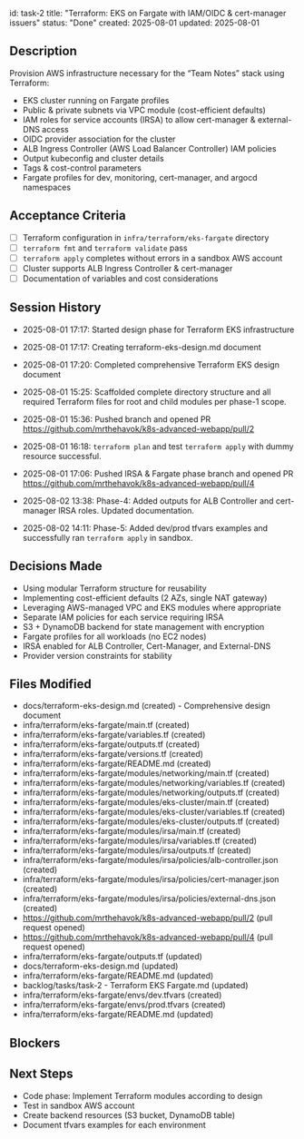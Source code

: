 id: task-2
title: "Terraform: EKS on Fargate with IAM/OIDC & cert-manager issuers"
status: "Done"
created: 2025-08-01
updated: 2025-08-01

## Description

Provision AWS infrastructure necessary for the “Team Notes” stack using Terraform:

- EKS cluster running on Fargate profiles
- Public & private subnets via VPC module (cost-efficient defaults)
- IAM roles for service accounts (IRSA) to allow cert-manager & external-DNS access
- OIDC provider association for the cluster
- ALB Ingress Controller (AWS Load Balancer Controller) IAM policies
- Output kubeconfig and cluster details
- Tags & cost-control parameters
- Fargate profiles for dev, monitoring, cert-manager, and argocd namespaces

## Acceptance Criteria

- [ ] Terraform configuration in `infra/terraform/eks-fargate` directory
- [ ] `terraform fmt` and `terraform validate` pass
- [ ] `terraform apply` completes without errors in a sandbox AWS account
- [ ] Cluster supports ALB Ingress Controller & cert-manager
- [ ] Documentation of variables and cost considerations

## Session History

- 2025-08-01 17:17: Started design phase for Terraform EKS infrastructure
- 2025-08-01 17:17: Creating terraform-eks-design.md document
- 2025-08-01 17:20: Completed comprehensive Terraform EKS design document
- 2025-08-01 15:25: Scaffolded complete directory structure and all required Terraform files for root and child modules per phase-1 scope.
- 2025-08-01 15:36: Pushed branch and opened PR https://github.com/mrthehavok/k8s-advanced-webapp/pull/2
- 2025-08-01 16:18: `terraform plan` and test `terraform apply` with dummy resource successful.
- 2025-08-01 17:06: Pushed IRSA & Fargate phase branch and opened PR https://github.com/mrthehavok/k8s-advanced-webapp/pull/4

- 2025-08-02 13:38: Phase-4: Added outputs for ALB Controller and cert-manager IRSA roles. Updated documentation.
- 2025-08-02 14:11: Phase-5: Added dev/prod tfvars examples and successfully ran `terraform apply` in sandbox.

## Decisions Made

- Using modular Terraform structure for reusability
- Implementing cost-efficient defaults (2 AZs, single NAT gateway)
- Leveraging AWS-managed VPC and EKS modules where appropriate
- Separate IAM policies for each service requiring IRSA
- S3 + DynamoDB backend for state management with encryption
- Fargate profiles for all workloads (no EC2 nodes)
- IRSA enabled for ALB Controller, Cert-Manager, and External-DNS
- Provider version constraints for stability

## Files Modified

- docs/terraform-eks-design.md (created) - Comprehensive design document
- infra/terraform/eks-fargate/main.tf (created)
- infra/terraform/eks-fargate/variables.tf (created)
- infra/terraform/eks-fargate/outputs.tf (created)
- infra/terraform/eks-fargate/versions.tf (created)
- infra/terraform/eks-fargate/README.md (created)
- infra/terraform/eks-fargate/modules/networking/main.tf (created)
- infra/terraform/eks-fargate/modules/networking/variables.tf (created)
- infra/terraform/eks-fargate/modules/networking/outputs.tf (created)
- infra/terraform/eks-fargate/modules/eks-cluster/main.tf (created)
- infra/terraform/eks-fargate/modules/eks-cluster/variables.tf (created)
- infra/terraform/eks-fargate/modules/eks-cluster/outputs.tf (created)
- infra/terraform/eks-fargate/modules/irsa/main.tf (created)
- infra/terraform/eks-fargate/modules/irsa/variables.tf (created)
- infra/terraform/eks-fargate/modules/irsa/outputs.tf (created)
- infra/terraform/eks-fargate/modules/irsa/policies/alb-controller.json (created)
- infra/terraform/eks-fargate/modules/irsa/policies/cert-manager.json (created)
- infra/terraform/eks-fargate/modules/irsa/policies/external-dns.json (created)
- https://github.com/mrthehavok/k8s-advanced-webapp/pull/2 (pull request opened)
- https://github.com/mrthehavok/k8s-advanced-webapp/pull/4 (pull request opened)
- infra/terraform/eks-fargate/outputs.tf (updated)
- docs/terraform-eks-design.md (updated)
- infra/terraform/eks-fargate/README.md (updated)
- backlog/tasks/task-2 - Terraform EKS Fargate.md (updated)
- infra/terraform/eks-fargate/envs/dev.tfvars (created)
- infra/terraform/eks-fargate/envs/prod.tfvars (created)
- infra/terraform/eks-fargate/README.md (updated)

## Blockers

<!-- Document any blockers -->

## Next Steps

- Code phase: Implement Terraform modules according to design
- Test in sandbox AWS account
- Create backend resources (S3 bucket, DynamoDB table)
- Document tfvars examples for each environment
